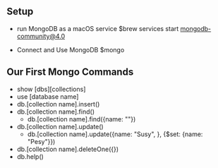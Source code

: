 ## Setup
- run MongoDB as a macOS service
$brew services start mongodb-community@4.0

- Connect and Use MongoDB
$mongo

## Our First Mongo Commands
* show [dbs][collections]
* use [database name]
* db.[collection name].insert()
* db.[collection name].find() 
    * db.[collection name].find({name: ""})
* db.[collection name].update() 
    * db.[collection name].update({name: "Susy", }, {$set: {name: "Pesy"}}) 
* db.[collection name].deleteOne({})
* db.help()


